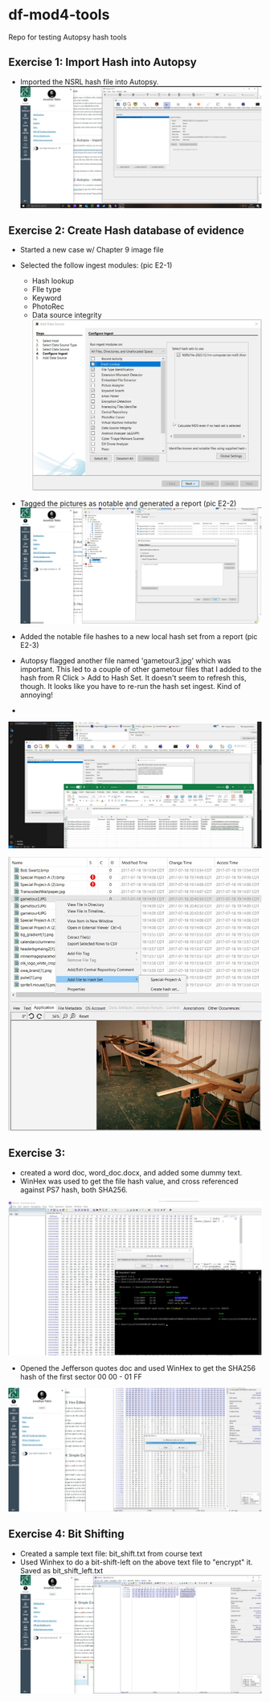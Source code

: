 # df-mod4-tools
Repo for testing Autopsy hash tools

## Exercise 1: Import Hash into Autopsy

- Imported the NSRL hash file into Autopsy.
![Screenshot of Task 1](.\screenshots\screenshot_E1.jpg "E1")

## Exercise 2: Create Hash database of evidence

- Started a new case w/ Chapter 9 image file
- Selected the follow ingest modules: (pic E2-1)
  - Hash lookup
  - FIle type
  - Keyword
  - PhotoRec
  - Data source integrity
  ![Screenshot](.\screenshots\screenshot_E2_1.jpg "E2-1")


- Tagged the pictures as notable and generated a report (pic E2-2)
![Screenshot](.\screenshots\screenshot_E2_2.jpg "E2-2")


- Added the notable file hashes to a new local hash set from a report (pic E2-3)
- Autopsy flagged another file named 'gametour3.jpg' which was important.  This led to a couple of other gametour files that I added to the hash from R Click > Add to Hash Set.  It doesn't seem to refresh this, though.  It looks like you have to re-run the hash set ingest.  Kind of annoying!
- 
![Screenshot](.\screenshots\screenshot_E2_3.jpg "E2-3")

![Screenshot](.\screenshots\screenshot_E2_4.jpg "E2-4")



## Exercise 3: 

- created a word doc, word_doc.docx, and added some dummy text.
- WinHex was used to get the file hash value, and cross referenced against PS7 hash, both SHA256.

![Screenshot](.\screenshots\screenshot_E3_1.jpg "E3-1")

- Opened the Jefferson quotes doc and used WinHex to get the SHA256 hash of the first sector 00 00 - 01 FF
  
![Screenshot](.\screenshots\screenshot_E3_2.jpg "E3-2")


## Exercise 4: Bit Shifting

- Created a sample text file: bit_shift.txt from course text
- Used Winhex to do a bit-shift-left on the above text file to "encrypt" it.  Saved as bit_shift_left.txt
![Screenshot](.\screenshots\screenshot_E4_1.jpg "E4-1")
